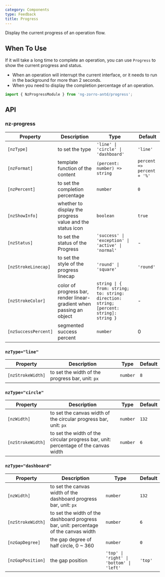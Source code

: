 ```yaml
---
category: Components
type: Feedback
title: Progress
---
```


Display the current progress of an operation flow.

## When To Use

If it will take a long time to complete an operation, you can use `Progress` to show the current progress and status.

- When an operation will interrupt the current interface, or it needs to run in the background for more than 2 seconds.
- When you need to display the completion percentage of an operation.

```ts
import { NzProgressModule } from 'ng-zorro-antd/progress';
```

## API

### nz-progress

| Property | Description | Type | Default |
| -------- | ----------- | ---- | ------- |
| `[nzType]` | to set the type | `'line' \| 'circle' \| 'dashboard'` | `'line'` |
| `[nzFormat]` | template function of the content | `(percent: number) => string` | `percent => percent + '%'` |
| `[nzPercent]` | to set the completion percentage | `number` | `0` |
| `[nzShowInfo]` | whether to display the progress value and the status icon | `boolean` | `true` | ✅ |
| `[nzStatus]` | to set the status of the Progress | `'success' \| 'exception' \| 'active' \| 'normal'` | - |
| `[nzStrokeLinecap]` | to set the style of the progress linecap | `'round' \| 'square'` | `'round'` | ✅ |
| `[nzStrokeColor]` | color of progress bar, render linear-gradient when passing an object | `string \| { from: string; to: string: direction: string; [percent: string]: string }` | - | ✅ |
| `[nzSuccessPercent]` | segmented success percent | `number` | 0 |

### `nzType="line"`

| Property | Description | Type | Default |
| -------- | ----------- | ---- | ------- |
| `[nzStrokeWidth]` | to set the width of the progress bar, unit: `px` | `number` | `8` |

### `nzType="circle"`

| Property | Description | Type | Default |
| -------- | ----------- | ---- | ------- |
| `[nzWidth]` | to set the canvas width of the circular progress bar, unit: `px` | `number` | `132` |
| `[nzStrokeWidth]` | to set the width of the circular progress bar, unit: percentage of the canvas width | `number` | `6` | ✅ |

### `nzType="dashboard"`

| Property | Description | Type | Default |
| -------- | ----------- | ---- | ------- |
| `[nzWidth]` | to set the canvas width of the dashboard progress bar, unit: `px` | `number` | `132` |
| `[nzStrokeWidth]` | to set the width of the dashboard progress bar, unit: percentage of the canvas width | `number` | `6` | ✅ |
| `[nzGapDegree]` | the gap degree of half circle, 0 ~ 360 | `number` | `0` | ✅ |
| `[nzGapPosition]` | the gap position | `'top' \| 'right' \| 'bottom' \| 'left'` | `'top'` | ✅ |
